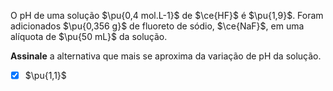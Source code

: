 O pH de uma solução $\pu{0,4 mol.L-1}$ de $\ce{HF}$ é $\pu{1,9}$. Foram adicionados $\pu{0,356 g}$ de fluoreto de sódio, $\ce{NaF}$, em uma alíquota de $\pu{50 mL}$ da solução.

**Assinale** a alternativa que mais se aproxima da variação de pH da solução.

- [x] $\pu{1,1}$

